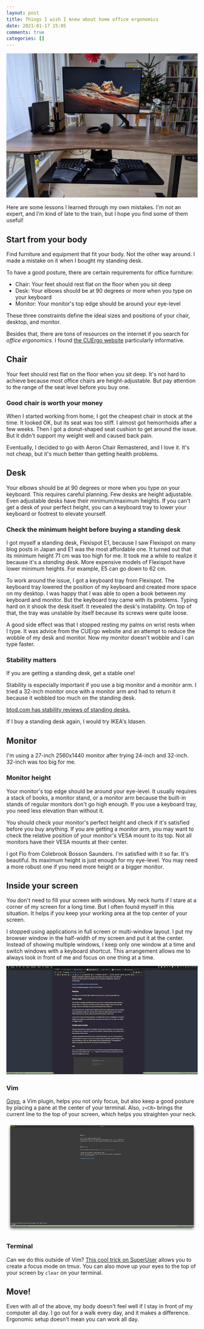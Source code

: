 ```yaml
---
layout: post
title: Things I wish I knew about home office ergonomics
date: 2021-01-17 15:05
comments: true
categories: []
---
```


![My current setup](/images/2021-desk-front.jpg)

Here are some lessons I learned through my own mistakes. I'm not an expert, and I'm kind of late to the train, but I hope you find some of them useful!

## Start from your body

Find furniture and equipment that fit your body. Not the other way around. I made a mistake on it when I bought my standing desk.

To have a good posture, there are certain requirements for office furniture:

- Chair: Your feet should rest flat on the floor when you sit deep
- Desk: Your elbows should be at 90 degrees or more when you type on your keyboard
- Monitor: Your monitor's top edge should be around your eye-level

These three constraints define the ideal sizes and positions of your chair, desktop, and monitor.

Besides that, there are tons of resources on the internet if you search for _office ergonomics_. I found [the CUErgo website](http://ergo.human.cornell.edu/ergoguide.html) particularly informative.

## Chair

Your feet should rest flat on the floor when you sit deep. It's not hard to achieve because most office chairs are height-adjustable. But pay attention to the range of the seat level before you buy one.

### Good chair is worth your money

When I started working from home, I got the cheapest chair in stock at the time. It looked OK, but its seat was too stiff. I almost got hemorrhoids after a few weeks. Then I got a donut-shaped seat cushion to get around the issue. But it didn't support my weight well and caused back pain.

Eventually, I decided to go with Aeron Chair Remastered, and I love it. It's not cheap, but it's much better than getting health problems.

## Desk

Your elbows should be at 90 degrees or more when you type on your keyboard. This requires careful planning. Few desks are height adjustable. Even adjustable desks have their minimum/maximum heights. If you can't get a desk of your perfect height, you can a keyboard tray to lower your keyboard or footrest to elevate yourself.

### Check the minimum height before buying a standing desk

I got myself a standing desk, Flexispot E1, because I saw Flexispot on many blog posts in Japan and E1 was the most affordable one. It turned out that its minimum height 71 cm was too high for me. It took me a while to realize it because it's a _standing_ desk. More expensive models of Flexispot have lower minimum heights. For example, E5 can go down to 62 cm.

To work around the issue, I got a keyboard tray from Flexispot. The keyboard tray lowered the position of my keyboard and created more space on my desktop. I was happy that I was able to open a book between my keyboard and monitor. But the keyboard tray came with its problems. Typing hard on it shook the desk itself. It revealed the desk's instability. On top of that, the tray was unstable by itself because its screws were quite loose.

A good side effect was that I stopped resting my palms on wrist rests when I type. It was advice from the CUErgo website and an attempt to reduce the wobble of my desk and monitor. Now my monitor doesn't wobble and I can type faster.

### Stability matters

If you are getting a standing desk, get a stable one!

Stability is especially important if you use a big monitor and a monitor arm. I tried a 32-inch monitor once with a monitor arm and had to return it because it wobbled too much on the standing desk.

[btod.com has stability reviews of standing desks.](https://www.btod.com/blog/wobblemeter-results/)

If I buy a standing desk again, I would try IKEA's Idasen.

## Monitor

I'm using a 27-inch 2560x1440 monitor after trying 24-inch and 32-inch. 32-inch was too big for me.

### Monitor height

Your monitor's top edge should be around your eye-level. It usually requires a stack of books, a monitor stand, or a monitor arm because the built-in stands of regular monitors don't go high enough. If you use a keyboard tray, you need less elevation than without it.

You should check your monitor's perfect height and check if it's satisfied before you buy anything. If you are getting a monitor arm, you may want to check the relative position of your monitor's VESA mount to its top. Not all monitors have their VESA mounts at their center.

I got Flo from Colebrook Bosson Saunders. I'm satisfied with it so far. It's beautiful. Its maximum height is just enough for my eye-level. You may need a more robust one if you need more height or a bigger monitor.

## Inside your screen

You don't need to fill your screen with windows. My neck hurts if I stare at a corner of my screen for a long time. But I often found myself in this situation. It helps if you keep your working area at the top center of your screen.

I stopped using applications in full screen or multi-window layout. I put my browser window in the half-width of my screen and put it at the center. Instead of showing multiple windows, I keep only one window at a time and switch windows with a keyboard shortcut. This arrangement allows me to always look in front of me and focus on one thing at a time.

![One window at a time](/images/one-window.png)

### Vim

[Goyo](https://github.com/junegunn/goyo.vim), a Vim plugin, helps you not only focus, but also keep a good posture by placing a pane at the center of your terminal. Also, `z<CR>` brings the current line to the top of your screen, which helps you straighten your neck.

![Distraction-free Vim](/images/distraction-free-vim.png)

### Terminal

Can we do this outside of Vim? [This cool trick on SuperUser](https://superuser.com/questions/1261810/creating-a-focus-mode-for-tmux-one-centered-pane-flanked-by-two-blank-panes) allows you to create a focus mode on tmux. You can also move up your eyes to the top of your screen by `clear` on your terminal.

## Move!

Even with all of the above, my body doesn't feel well if I stay in front of my computer all day. I go out for a walk every day, and it makes a difference. Ergonomic setup doesn't mean you can work all day.
